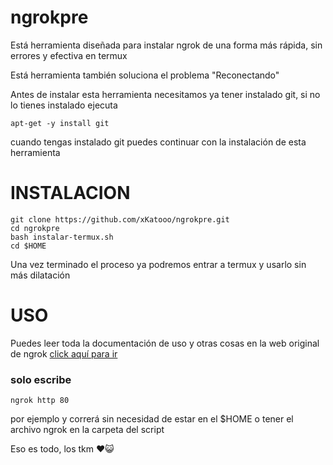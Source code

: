 # ngrokpre
Está herramienta diseñada para instalar ngrok de una forma más rápida, sin errores y efectiva en termux

Está herramienta también soluciona el problema "Reconectando"


Antes de instalar esta herramienta necesitamos
ya tener instalado git, si no lo tienes instalado
ejecuta
```
apt-get -y install git
```
cuando tengas instalado git puedes continuar con
la instalación de esta herramienta

# INSTALACION
```
git clone https://github.com/xKatooo/ngrokpre.git
cd ngrokpre
bash instalar-termux.sh
cd $HOME
```

Una vez terminado el proceso ya podremos entrar a termux y usarlo sin más dilatación

# USO

Puedes leer toda la documentación de uso y otras cosas en la web original de ngrok
<a href="https://ngrok.com/docs">click aquí para ir</a>

### solo escribe
```
ngrok http 80
```
por ejemplo y correrá sin necesidad de estar en el $HOME o tener el archivo ngrok en la carpeta del script


Eso es todo, los tkm ❤️😺

